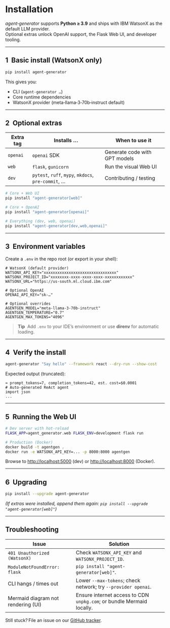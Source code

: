 
# Installation

*agent‑generator* supports **Python ≥ 3.9** and ships with IBM WatsonX as the default LLM provider.  
Optional extras unlock OpenAI support, the Flask Web UI, and developer tooling.

---

## 1  Basic install (WatsonX only)

```bash
pip install agent-generator
````

This gives you:

* CLI (`agent-generator …`)
* Core runtime dependencies
* WatsonX provider (meta‑llama‑3‑70b‑instruct default)

---

## 2  Optional extras

| Extra tag | Installs …                                          | When to use it                |
| --------- | --------------------------------------------------- | ----------------------------- |
| `openai`  | `openai` SDK                                        | Generate code with GPT models |
| `web`     | `flask`, `gunicorn`                                 | Run the visual Web UI         |
| `dev`     | `pytest`, `ruff`, `mypy`, `mkdocs`, `pre‑commit`, … | Contributing / testing        |

```bash
# Core + Web UI
pip install "agent-generator[web]"

# Core + OpenAI
pip install "agent-generator[openai]"

# Everything (dev, web, openai)
pip install "agent-generator[dev,web,openai]"
```

---

## 3  Environment variables

Create a `.env` in the repo root (or export in your shell):

```env
# WatsonX (default provider)
WATSONX_API_KEY="xxxxxxxxxxxxxxxxxxxxxxxxxxxxxxxx"
WATSONX_PROJECT_ID="xxxxxxxx-xxxx-xxxx-xxxx-xxxxxxxxxxxx"
WATSONX_URL="https://us-south.ml.cloud.ibm.com"

# Optional OpenAI
OPENAI_API_KEY="sk-…"

# Optional overrides
AGENTGEN_MODEL="meta-llama-3-70b-instruct"
AGENTGEN_TEMPERATURE="0.7"
AGENTGEN_MAX_TOKENS="4096"
```

> **Tip**  Add `.env` to your IDE’s environment or use **direnv** for automatic loading.

---

## 4  Verify the install

```bash
agent-generator "Say hello" --framework react --dry-run --show-cost
```

Expected output (truncated):

```
≈ prompt_tokens=7, completion_tokens=42, est. cost=$0.0001
# Auto‑generated ReAct agent
import json
...
```

---

## 5  Running the Web UI

```bash
# Dev server with hot‑reload
FLASK_APP=agent_generator.web FLASK_ENV=development flask run

# Production (Docker)
docker build -t agentgen .
docker run -e WATSONX_API_KEY=... -p 8000:8000 agentgen
```

Browse to [http://localhost:5000](http://localhost:5000) (dev) or [http://localhost:8000](http://localhost:8000) (Docker).

---

## 6  Upgrading

```bash
pip install --upgrade agent-generator
```

*(If extras were installed, append them again: `pip install --upgrade "agent-generator[web]"`)*

---

## Troubleshooting

| Issue                              | Solution                                                              |
| ---------------------------------- | --------------------------------------------------------------------- |
| `401 Unauthorized (WatsonX)`       | Check `WATSONX_API_KEY` and `WATSONX_PROJECT_ID`.                     |
| `ModuleNotFoundError: flask`       | `pip install "agent-generator[web]"`.                                 |
| CLI hangs / times out              | Lower `--max-tokens`; check network; try `--provider openai`.         |
| Mermaid diagram not rendering (UI) | Ensure internet access to CDN `unpkg.com`; or bundle Mermaid locally. |

Still stuck? File an issue on our [GitHub tracker](https://github.com/ruslanmv/agent-generator/issues).
